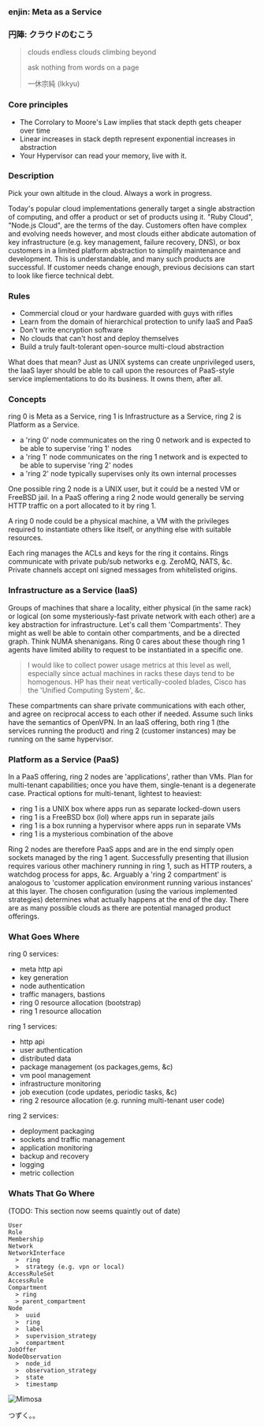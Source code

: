 ### enjin: Meta as a Service
### 円陣: クラウドのむこう

> clouds endless clouds climbing beyond
>
> ask nothing from words on a page
>
> 一休宗純 (Ikkyu)

### Core principles

* The Corrolary to Moore's Law implies that stack depth gets cheaper over time
* Linear increases in stack depth represent exponential increases in abstraction
* Your Hypervisor can read your memory, live with it.

### Description

Pick your own altitude in the cloud. Always a work in progress.

Today's popular cloud implementations generally target a single abstraction of computing, and offer a product or set of products using it. "Ruby Cloud", "Node.js Cloud", are the terms of the day. Customers often have complex and evolving needs however, and most clouds either abdicate automation of key infrastructure (e.g. key management, failure recovery, DNS), or box customers in a limited platform abstraction to simplify maintenance and development. This is understandable, and many such products are successful. If customer needs change enough, previous decisions can start to look like fierce technical debt.

### Rules

* Commercial cloud or your hardware guarded with guys with rifles
* Learn from the domain of hierarchical protection to unify IaaS and PaaS
* Don't write encryption software
* No clouds that can't host and deploy themselves
* Build a truly fault-tolerant open-source multi-cloud abstraction

What does that mean? Just as UNIX systems can create unprivileged users, the IaaS layer should be able to call upon the resources of PaaS-style service implementations to do its business. It owns them, after all.

### Concepts

ring 0 is Meta as a Service, ring 1 is Infrastructure as a Service, ring 2 is Platform as a Service.

* a 'ring 0' node communicates on the ring 0 network and is expected to be able to supervise 'ring 1' nodes
* a 'ring 1' node communicates on the ring 1 network and is expected to be able to supervise 'ring 2' nodes
* a 'ring 2' node typically supervises only its own internal processes

One possible ring 2 node is a UNIX user, but it could be a nested VM or FreeBSD jail.
In a PaaS offering a ring 2 node would generally be serving HTTP traffic on a port allocated to it by ring 1.

A ring 0 node could be a physical machine, a VM with the privileges required to instantiate others like itself, or anything else with suitable resources.

Each ring manages the ACLs and keys for the ring it contains.
Rings communicate with private pub/sub networks e.g. ZeroMQ, NATS, &c.
Private channels accept onl signed messages from whitelisted origins.

### Infrastructure as a Service (IaaS)

Groups of machines that share a locality, either physical (in the same rack) or logical (on some mysteriously-fast private network with each other) are a key abstraction for infrastructure.
Let's call them 'Compartments'. They might as well be able to contain other compartments, and be a directed graph. Think NUMA shenanigans. Ring 0 cares about these though ring 1 agents have limited ability to request to be instantiated in a specific one.

> I would like to collect power usage metrics at this level as well, especially since actual machines in racks these days tend to be homogenous. HP has their neat vertically-cooled blades, Cisco has the 'Unified Computing System', &c.

These compartments can share private communications with each other, and agree on reciprocal access to each other if needed. Assume such links have the semantics of OpenVPN.
In an IaaS offering, both ring 1 (the services running the product) and ring 2 (customer instances) may be running on the same hypervisor.

### Platform as a Service (PaaS)

In a PaaS offering, ring 2 nodes are 'applications', rather than VMs.
Plan for multi-tenant capabilities; once you have them, single-tenant is a degenerate case.
Practical options for multi-tenant, lightest to heaviest:

* ring 1 is a UNIX box where apps run as separate locked-down users
* ring 1 is a FreeBSD box (lol) where apps run in separate jails
* ring 1 is a box running a hypervisor where apps run in separate VMs
* ring 1 is a mysterious combination of the above

Ring 2 nodes are therefore PaaS apps and are in the end simply open sockets managed by the ring 1 agent.
Successfully presenting that illusion requires various other machinery running in ring 1, such as HTTP routers, a watchdog process for apps, &c.
Arguably a 'ring 2 compartment' is analogous to 'customer application environment running various instances' at this layer. The chosen configuration (using the various implemented strategies) determines what actually happens at the end of the day. There are as many possible clouds as there are potential managed product offerings.

### What Goes Where

ring 0 services:

* meta http api
* key generation
* node authentication
* traffic managers, bastions
* ring 0 resource allocation (bootstrap)
* ring 1 resource allocation

ring 1 services:

* http api
* user authentication
* distributed data
* package management (os packages,gems, &c)
* vm pool management
* infrastructure monitoring
* job execution (code updates, periodic tasks, &c)
* ring 2 resource allocation (e.g. running multi-tenant user code)

ring 2 services:

* deployment packaging
* sockets and traffic management
* application monitoring
* backup and recovery
* logging
* metric collection

### Whats That Go Where

(TODO: This section now seems quaintly out of date)

    User
    Role
    Membership
    Network
    NetworkInterface
      >  ring
      >  strategy (e.g. vpn or local)
    AccessRuleSet
    AccessRule
    Compartment
      > ring
      > parent_compartment
    Node
      >  uuid
      >  ring
      >  label
      >  supervision_strategy
      >  compartment
    JobOffer
    NodeObservation
      >  node_id
      >  observation_strategy
      >  state
      >  timestamp

![Mimosa](http://farm2.static.flickr.com/1124/909585864_b603258792_m.jpg "Mimosa")

つずく。。
